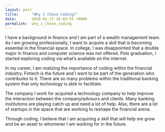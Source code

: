 ```yaml
---
layout: post
title:      "Why I Chose Coding?"
date:       2020-02-17 18:03:55 +0000
permalink:  why_i_chose_coding
---
```



I have a background in finance and I am part of a wealth management team. As I am growing professionally, I want to acquire a skill that is becoming essential in the financial space. In college, I was disappointed that a double major in finance and computer science was not offered. Pots graduation, I started exploring coding via what’s available on the internet. 

In my career, I am realizing the importance of coding within the financial industry. Fintech is the future and I want to be part of the generation who contributes to it. There are so many problems within the traditional banking system that only technology is able to facilitate. 

The company I work for acquired a technology company to help improve the interaction between the company/advisors and clients. Many banking institutions are playing catch up and need a lot of help. Also, there are a lot of startups in the space that are working to reshape the financial arena. 

Through coding, I believe that I am acquiring a skill that will help me grow and be an asset to whomever I am working for in the future.
